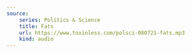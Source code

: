 ```yaml
---
source:
    series: Politics & Science
    title: Fats
    url: https://www.toxinless.com/polsci-080721-fats.mp3
    kind: audio
---
```


